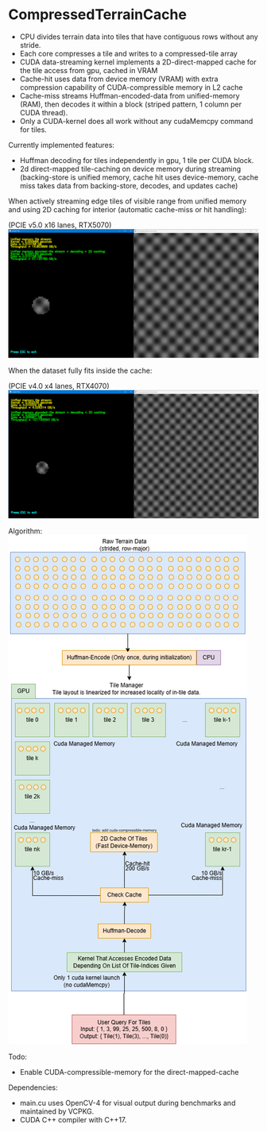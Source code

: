 # CompressedTerrainCache
- CPU divides terrain data into tiles that have contiguous rows without any stride.
- Each core compresses a tile and writes to a compressed-tile array
- CUDA data-streaming kernel implements a 2D-direct-mapped cache for the tile access from gpu, cached in VRAM
- Cache-hit uses data from device memory (VRAM) with extra compression capability of CUDA-compressible memory in L2 cache
- Cache-miss streams Huffman-encoded-data from unified-memory (RAM), then decodes it within a block (striped pattern, 1 column per CUDA thread).
- Only a CUDA-kernel does all work without any cudaMemcpy command for tiles.

Currently implemented features:
- Huffman decoding for tiles independently in gpu, 1 tile per CUDA block.
- 2d direct-mapped tile-caching on device memory during streaming (backing-store is unified memory, cache hit uses device-memory, cache miss takes data from backing-store, decodes, and updates cache)

When actively streaming edge tiles of visible range from unified memory and using 2D caching for interior (automatic cache-miss or hit handling):

(PCIE v5.0 x16 lanes, RTX5070)
![Screenshot](https://github.com/tugrul512bit/CompressedTerrainCache/blob/master/benchmark.png)

When the dataset fully fits inside the cache:

(PCIE v4.0 x4 lanes, RTX4070)
![Screenshot](https://github.com/tugrul512bit/CompressedTerrainCache/blob/master/benchmark_max_potential.png)

Algorithm:
![Screenshot](https://github.com/tugrul512bit/CompressedTerrainCache/blob/master/Algorithm.drawio.png)

Todo:
- Enable CUDA-compressible-memory for the direct-mapped-cache


Dependencies:
- main.cu uses OpenCV-4 for visual output during benchmarks and maintained by VCPKG.
- CUDA C++ compiler with C++17.
